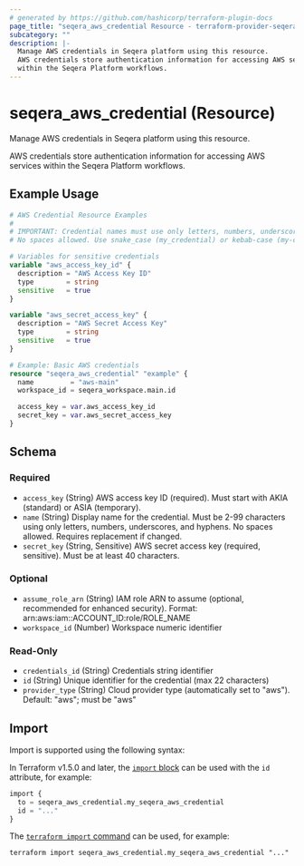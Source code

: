 ```yaml
---
# generated by https://github.com/hashicorp/terraform-plugin-docs
page_title: "seqera_aws_credential Resource - terraform-provider-seqera"
subcategory: ""
description: |-
  Manage AWS credentials in Seqera platform using this resource.
  AWS credentials store authentication information for accessing AWS services
  within the Seqera Platform workflows.
---
```


# seqera_aws_credential (Resource)

Manage AWS credentials in Seqera platform using this resource.

AWS credentials store authentication information for accessing AWS services
within the Seqera Platform workflows.

## Example Usage

```terraform
# AWS Credential Resource Examples
#
# IMPORTANT: Credential names must use only letters, numbers, underscores, and hyphens.
# No spaces allowed. Use snake_case (my_credential) or kebab-case (my-credential).

# Variables for sensitive credentials
variable "aws_access_key_id" {
  description = "AWS Access Key ID"
  type        = string
  sensitive   = true
}

variable "aws_secret_access_key" {
  description = "AWS Secret Access Key"
  type        = string
  sensitive   = true
}

# Example: Basic AWS credentials
resource "seqera_aws_credential" "example" {
  name         = "aws-main"
  workspace_id = seqera_workspace.main.id

  access_key = var.aws_access_key_id
  secret_key = var.aws_secret_access_key
}
```

<!-- schema generated by tfplugindocs -->
## Schema

### Required

- `access_key` (String) AWS access key ID (required). Must start with AKIA (standard) or ASIA (temporary).
- `name` (String) Display name for the credential. Must be 2-99 characters using only letters, numbers, underscores, and hyphens. No spaces allowed. Requires replacement if changed.
- `secret_key` (String, Sensitive) AWS secret access key (required, sensitive). Must be at least 40 characters.

### Optional

- `assume_role_arn` (String) IAM role ARN to assume (optional, recommended for enhanced security). Format: arn:aws:iam::ACCOUNT_ID:role/ROLE_NAME
- `workspace_id` (Number) Workspace numeric identifier

### Read-Only

- `credentials_id` (String) Credentials string identifier
- `id` (String) Unique identifier for the credential (max 22 characters)
- `provider_type` (String) Cloud provider type (automatically set to "aws"). Default: "aws"; must be "aws"

## Import

Import is supported using the following syntax:

In Terraform v1.5.0 and later, the [`import` block](https://developer.hashicorp.com/terraform/language/import) can be used with the `id` attribute, for example:

```terraform
import {
  to = seqera_aws_credential.my_seqera_aws_credential
  id = "..."
}
```

The [`terraform import` command](https://developer.hashicorp.com/terraform/cli/commands/import) can be used, for example:

```shell
terraform import seqera_aws_credential.my_seqera_aws_credential "..."
```
